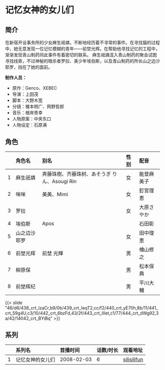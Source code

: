 # 记忆女神的女儿们


## 简介

在新宿开设事务所的少女麻生祗燐，不断地经历着不寻常的事件。在寻找猫的过程中，她无意发现一位记忆模糊的青年——前埜光辉。在帮助他寻找记忆的工程中，渐渐发现青山制药同此事件有着密切的联系。
麻生祗燐混入青山制药的聚会试图寻找线索，不过神秘的暗杀者罗拉、美少年埃伯斯，以及青山制药的所长山之边沙耶罗，挡在了她的面前。

**制作人员：**
- 原作：Genco、XEBEC
- 导演：上田茂
- 脚本：大野木宽
- 分镜：榎本明广、网野哲郎
- 音乐：根岸贵幸
- 人物原案：中央东口
- 人物设定：石原满

## 角色

|     |   角色名   |   别名  | 性别 |  配音  |
|:--- |:------  |:----      |:---  |:--   |
| 1 | 麻生祇燐 | 斉藤珠樹、齐藤珠树、あそうぎ りん、Asougi Rin | 女 | 能登麻美子 |
| 2 | 咪咪 | 美美、Mimi | 女 | 釘宮理恵 |
| 3 | 罗拉 |  | 女 | 大原さやか |
| 4 | 埃伯斯 | Apos |  | 石田彰 |
| 5 | 山之边沙耶罗 |  | 女 | 田中理恵 |
| 6 | 前埜光辉 | 前埜 光輝 | 男 | 檜山修之 |
| 7 | 柳原保 |  | 男 | 松本保典 |
| 8 | 前埜辉纪 |  | 男 | 平川大輔 |

{{< slide "46/d6/438_crt_lzaCr,b9/0b/439_crt_leqT2,cc/f2/440_crt_yE70h,8b/11/441_crt_59g4U,c3/10/442_crt_6bzFd,43/2f/443_crt_lIIet,c1/77/444_crt_dWg92,3a/42/14042_crt_BYiBq" >}}

## 系列

|     |   系列名   |   首播时间  | 话数/时长  | 观看地址 |
|:---  |:------    |:----      |:---       |:---  |
| 1 | 记忆女神的女儿们 | 2008-02-03 | 6 | [silisilifun](https://www.silisilifun.com/vodplay/MQ77777Z/2/1/)  |



